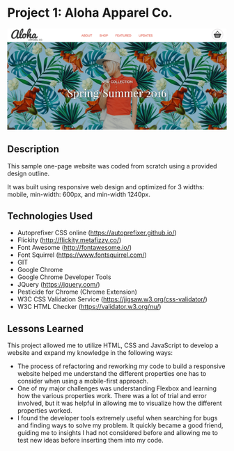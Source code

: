 # Project 1: Aloha Apparel Co.

![Aloha Screenshot](images/aloha-screenshot.png)

## Description
This sample one-page website was coded from scratch using a provided design outline.

It was built using responsive web design and optimized for 3 widths: mobile, min-width: 600px, and min-width 1240px.

## Technologies Used

- Autoprefixer CSS online (https://autoprefixer.github.io/)
- Flickity (http://flickity.metafizzy.co/)
- Font Awesome (http://fontawesome.io/)
- Font Squirrel (https://www.fontsquirrel.com/)
- GIT
- Google Chrome
- Google Chrome Developer Tools
- JQuery (https://jquery.com/)
- Pesticide for Chrome (Chrome Extension)
- W3C CSS Validation Service (https://jigsaw.w3.org/css-validator/)
- W3C HTML Checker (https://validator.w3.org/nu/)

## Lessons Learned
This project allowed me to utilize HTML, CSS and JavaScript to develop a website and expand my knowledge in the following ways:

- The process of refactoring and reworking my code to build a responsive website helped me understand the different properties one has to consider when using a mobile-first approach.
- One of my major challenges was understanding Flexbox and learning how the various properties work. There was a lot of trial and error involved, but it was helpful in allowing me to visualize how the different properties worked.
- I found the developer tools extremely useful when searching for bugs and finding ways to solve my problem. It quickly became a good friend, guiding me to insights I had not considered before and allowing me to test new ideas before inserting them into my code.